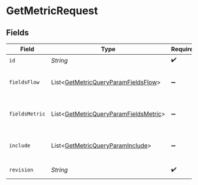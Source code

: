 # GetMetricRequest


## Fields

| Field                                                                                                                   | Type                                                                                                                    | Required                                                                                                                | Description                                                                                                             |
| ----------------------------------------------------------------------------------------------------------------------- | ----------------------------------------------------------------------------------------------------------------------- | ----------------------------------------------------------------------------------------------------------------------- | ----------------------------------------------------------------------------------------------------------------------- |
| `id`                                                                                                                    | *String*                                                                                                                | :heavy_check_mark:                                                                                                      | Metric ID                                                                                                               |
| `fieldsFlow`                                                                                                            | List\<[GetMetricQueryParamFieldsFlow](../../models/operations/GetMetricQueryParamFieldsFlow.md)>                        | :heavy_minus_sign:                                                                                                      | For more information please visit https://developers.klaviyo.com/en/v2024-10-15/reference/api-overview#sparse-fieldsets |
| `fieldsMetric`                                                                                                          | List\<[GetMetricQueryParamFieldsMetric](../../models/operations/GetMetricQueryParamFieldsMetric.md)>                    | :heavy_minus_sign:                                                                                                      | For more information please visit https://developers.klaviyo.com/en/v2024-10-15/reference/api-overview#sparse-fieldsets |
| `include`                                                                                                               | List\<[GetMetricQueryParamInclude](../../models/operations/GetMetricQueryParamInclude.md)>                              | :heavy_minus_sign:                                                                                                      | For more information please visit https://developers.klaviyo.com/en/v2024-10-15/reference/api-overview#relationships    |
| `revision`                                                                                                              | *String*                                                                                                                | :heavy_check_mark:                                                                                                      | API endpoint revision (format: YYYY-MM-DD[.suffix])                                                                     |